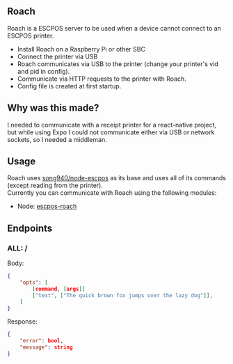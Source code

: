 ## Roach
Roach is a ESCPOS server to be used when a device cannot connect to an ESCPOS printer.

- Install Roach on a Raspberry Pi or other SBC
- Connect the printer via USB
- Roach communicates via USB to the printer (change your printer's vid and pid in config).
- Communicate via HTTP requests to the printer with Roach.
- Config file is created at first startup.

## Why was this made?
I needed to communicate with a receipt printer for a react-native project, but while using Expo I could not communicate either via USB or network sockets, so I needed a middleman.

## Usage
Roach uses [song940/node-escpos](https://github.com/song940/node-escpos) as its base and uses all of its commands (except reading from the printer).  
Currently you can communicate with Roach using the following modules:
- Node: [escpos-roach](https://github.com/sanchezand/escpos-roach)

## Endpoints
### ALL: /
Body: 
```JSON
{
	"opts": [
		[command, [args]]
		["text", ["The quick brown fox jumps over the lazy dog"]],
	]
}
```
Response:
```JSON
{
	"error": bool,
	"message": string
}
```